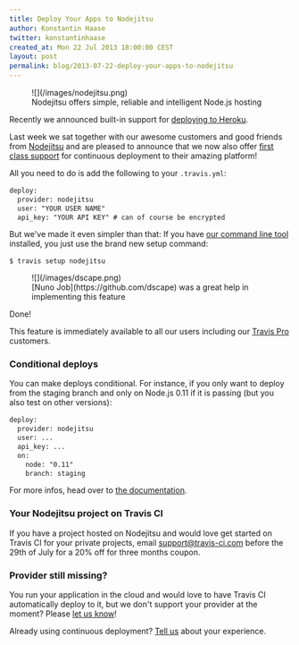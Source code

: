 ```yaml
---
title: Deploy Your Apps to Nodejitsu
author: Konstantin Haase
twitter: konstantinhaase
created_at: Mon 22 Jul 2013 18:00:00 CEST
layout: post
permalink: blog/2013-07-22-deploy-your-apps-to-nodejitsu
---
```


<figure class="small right">
  ![](/images/nodejitsu.png)
  <figcaption>
  Nodejitsu offers simple, reliable and intelligent Node.js hosting
  </figcaption>
</figure>

Recently we announced built-in support for [deploying to Heroku](/blog/2013-07-09-introducing-continuous-deployment-to-heroku).

Last week we sat together with our awesome customers and good friends from [Nodejitsu](https://www.nodejitsu.com/) and are pleased to announce that we now also offer [first class support](/docs/user/deployment/nodejitsu/) for continuous deployment to their amazing platform!

All you need to do is add the following to your `.travis.yml`:

    deploy:
      provider: nodejitsu
      user: "YOUR USER NAME"
      api_key: "YOUR API KEY" # can of course be encrypted

But we've made it even simpler than that: If you have [our command line tool](https://github.com/travis-ci/travis) installed, you just use the brand new setup command:

    $ travis setup nodejitsu

<figure class="small right">
  ![](/images/dscape.png)
  <figcaption>
  [Nuno Job](https://github.com/dscape) was a great help in implementing this feature
  </figcaption>
</figure>

Done!

This feature is immediately available to all our users including our [Travis Pro](http://travis-ci.com) customers.

### Conditional deploys

You can make deploys conditional. For instance, if you only want to deploy from the staging branch and only on Node.js 0.11 if it is passing (but you also test on other versions):

    deploy:
      provider: nodejitsu
      user: ...
      api_key: ...
      on:
        node: "0.11"
        branch: staging

For more infos, head over to [the documentation](/docs/user/deployment/nodejitsu/).

### Your Nodejitsu project on Travis CI

If you have a project hosted on Nodejitsu and would love get started on Travis CI for your private projects, email [support@travis-ci.com](mail:support@travis-ci.com) before the 29th of July for a 20% off for three months coupon.

### Provider still missing?

You run your application in the cloud and would love to have Travis CI automatically deploy to it, but we don't support your provider at the moment? Please [let us know](mail:support@travis-ci.com)!

Already using continuous deployment? [Tell us](mail:support@travis-ci.com) about your experience.
